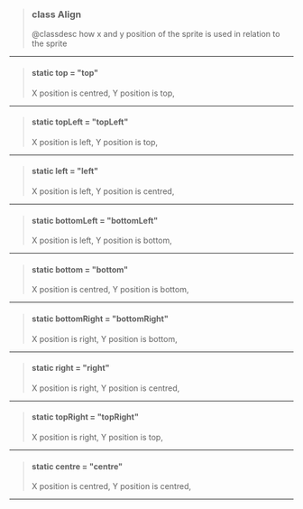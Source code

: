 > ### class Align
> @classdesc how x and y position of the sprite is used in relation to the sprite
> 
> 

---

> #### static top = "top"
> X position is centred, Y position is top,
> 
> 

---

> #### static topLeft = "topLeft"
> X position is left, Y position is top,
> 
> 

---

> #### static left = "left"
> X position is left, Y position is centred,
> 
> 

---

> #### static bottomLeft = "bottomLeft"
> X position is left, Y position is bottom,
> 
> 

---

> #### static bottom = "bottom"
> X position is centred, Y position is bottom,
> 
> 

---

> #### static bottomRight = "bottomRight"
> X position is right, Y position is bottom,
> 
> 

---

> #### static right = "right"
> X position is right, Y position is centred,
> 
> 

---

> #### static topRight = "topRight"
> X position is right, Y position is top,
> 
> 

---

> #### static centre = "centre"
> X position is centred, Y position is centred,
> 
> 

---

